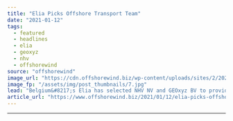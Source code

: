 ```yaml
---
title: "Elia Picks Offshore Transport Team"
date: "2021-01-12"
tags: 
  - featured
  - headlines
  - elia
  - geoxyz
  - nhv
  - offshorewind
source: "offshorewind"
image_url: "https://cdn.offshorewind.biz/wp-content/uploads/sites/2/2021/01/12093002/Elia-Picks-Offshore-Transport-Team.jpg"
image_fp: "/assets/img/post_thumbnails/7.jpg"
lead: "Belgium&#8217;s Elia has selected NHV NV and GEOxyz BV to provide the transmission system"
article_url: "https://www.offshorewind.biz/2021/01/12/elia-picks-offshore-transport-team/"
---
```


---
